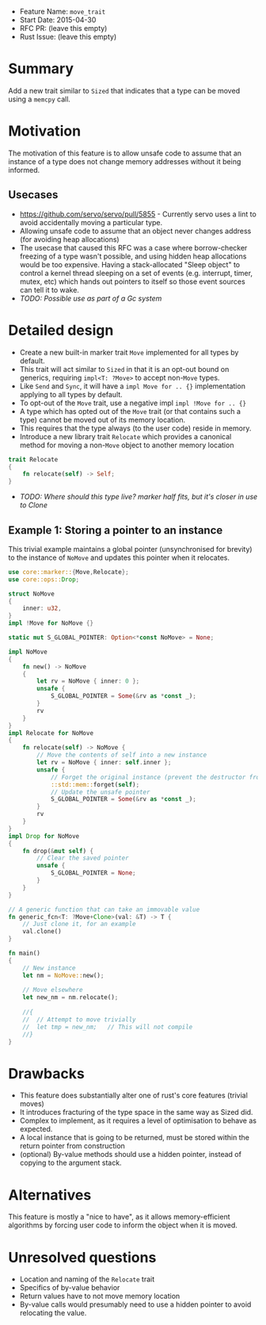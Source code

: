 - Feature Name: `move_trait`
- Start Date: 2015-04-30
- RFC PR: (leave this empty)
- Rust Issue: (leave this empty)

# Summary

Add a new trait similar to `Sized` that indicates that a type can be moved using a `memcpy` call.

# Motivation

The motivation of this feature is to allow unsafe code to assume that an instance of a type does not change memory addresses without it being informed.

## Usecases
* https://github.com/servo/servo/pull/5855 - Currently servo uses a lint to avoid accidentally moving a particular type.
* Allowing unsafe code to assume that an object never changes address (for avoiding heap allocations)
 * The usecase that caused this RFC was a case where borrow-checker freezing of a type wasn't possible, and using hidden heap allocations would be too expensive. Having a stack-allocated "Sleep object" to control a kernel thread sleeping on a set of events (e.g. interrupt, timer, mutex, etc) which hands out pointers to itself so those event sources can tell it to wake.
* _TODO: Possible use as part of a Gc system_


# Detailed design

* Create a new built-in marker trait `Move` implemented for all types by default.
 * This trait will act similar to `Sized` in that it is an opt-out bound on generics, requiring `impl<T: ?Move>` to accept non-`Move` types.
 * Like `Send` and `Sync`, it will have a `impl Move for .. {}` implementation applying to all types by default.
 * To opt-out of the `Move` trait, use a negative impl `impl !Move for .. {}`
* A type which has opted out of the `Move` trait (or that contains such a type) cannot be moved out of its memory location.
 * This requires that the type always (to the user code) reside in memory.
* Introduce a new library trait `Relocate` which provides a canonical method for moving a non-`Move` object to another memory location
```rust
trait Relocate
{
	fn relocate(self) -> Self;
}
```
 * _TODO: Where should this type live? marker half fits, but it's closer in use to Clone_

## Example 1: Storing a pointer to an instance

This trivial example maintains a global pointer (unsynchronised for brevity) to the instance of `NoMove` and updates this pointer when it relocates.

```rust
use core::marker::{Move,Relocate};
use core::ops::Drop;

struct NoMove
{
	inner: u32,
}
impl !Move for NoMove {}

static mut S_GLOBAL_POINTER: Option<*const NoMove> = None;

impl NoMove
{
	fn new() -> NoMove
	{
		let rv = NoMove { inner: 0 };
		unsafe {
			S_GLOBAL_POINTER = Some(&rv as *const _);
		}
		rv
	}
}
impl Relocate for NoMove
{
	fn relocate(self) -> NoMove {
		// Move the contents of self into a new instance
		let rv = NoMove { inner: self.inner };
		unsafe {
			// Forget the original instance (prevent the destructor from running)
			::std::mem::forget(self);
			// Update the unsafe pointer
			S_GLOBAL_POINTER = Some(&rv as *const _);
		}
		rv
	}
}
impl Drop for NoMove
{
	fn drop(&mut self) {
		// Clear the saved pointer
		unsafe {
			S_GLOBAL_POINTER = None;
		}
	}
}

// A generic function that can take an immovable value
fn generic_fcn<T: ?Move+Clone>(val: &T) -> T {
	// Just clone it, for an example
	val.clone()
}

fn main()
{
	// New instance
	let nm = NoMove::new();
	
	// Move elsewhere
	let new_nm = nm.relocate();
	
	//{
	//	// Attempt to move trivially
	//	let tmp = new_nm;	// This will not compile
	//}
}
```

# Drawbacks

* This feature does substantially alter one of rust's core features (trivial moves)
* It introduces fracturing of the type space in the same way as Sized did.
* Complex to implement, as it requires a level of optimisation to behave as expected.
 * A local instance that is going to be returned, must be stored within the return pointer from construction
 * (optional) By-value methods should use a hidden pointer, instead of copying to the argument stack.

# Alternatives

This feature is mostly a "nice to have", as it allows memory-efficient algorithms by forcing user code to inform the object when it is moved.

# Unresolved questions

* Location and naming of the `Relocate` trait
* Specifics of by-value behavior
 * Return values have to not move memory location
 * By-value calls would presumably need to use a hidden pointer to avoid relocating the value.
